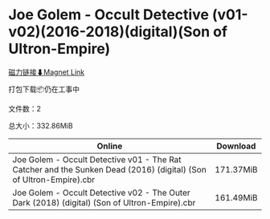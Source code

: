 # Joe Golem - Occult Detective (v01-v02)(2016-2018)(digital)(Son of Ultron-Empire)

[磁力链接⬇Magnet Link](magnet:?xt=urn:btih:39c28eab08076a8817edf835c1515cb1442e4bc8&dn=Joe%20Golem%20-%20Occult%20Detective%20%28v01-v02%29%282016-2018%29%28digital%29%28Son%20of%20Ultron-Empire%29)

打包下载📦仍在工事中

文件数：2

总大小：332.86MiB

Online | Download
--- | ---
Joe Golem - Occult Detective v01 - The Rat Catcher and the Sunken Dead (2016) (digital) (Son of Ultron-Empire).cbr | 171.37MiB
Joe Golem - Occult Detective v02 - The Outer Dark (2018) (digital) (Son of Ultron-Empire).cbr | 161.49MiB